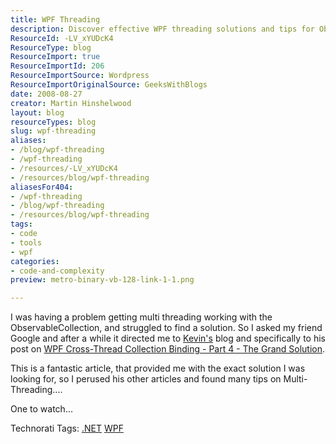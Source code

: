 ```yaml
---
title: WPF Threading
description: Discover effective WPF threading solutions and tips for ObservableCollection. Learn from expert insights to enhance your multi-threading skills in .NET.
ResourceId: -LV_xYUDcK4
ResourceType: blog
ResourceImport: true
ResourceImportId: 206
ResourceImportSource: Wordpress
ResourceImportOriginalSource: GeeksWithBlogs
date: 2008-08-27
creator: Martin Hinshelwood
layout: blog
resourceTypes: blog
slug: wpf-threading
aliases:
- /blog/wpf-threading
- /wpf-threading
- /resources/-LV_xYUDcK4
- /resources/blog/wpf-threading
aliasesFor404:
- /wpf-threading
- /blog/wpf-threading
- /resources/blog/wpf-threading
tags:
- code
- tools
- wpf
categories:
- code-and-complexity
preview: metro-binary-vb-128-link-1-1.png

---
```

I was having a problem getting multi threading working with the ObservableCollection, and struggled to find a solution. So I asked my friend Google and after a while it directed me to [Kevin's](http://blog.quantumbitdesigns.com/) blog and specifically to his post on [WPF Cross-Thread Collection Binding - Part 4 - The Grand Solution](http://blog.quantumbitdesigns.com/2008/07/22/wpf-cross-thread-collection-binding-part-4-the-grand-solution/).

This is a fantastic article, that provided me with the exact solution I was looking for, so I perused his other articles and found many tips on Multi-Threading....

One to watch...

Technorati Tags: [.NET](http://technorati.com/tags/.NET) [WPF](http://technorati.com/tags/WPF)
